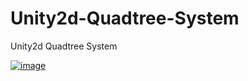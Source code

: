 # Unity2d-Quadtree-System
Unity2d Quadtree System

[![image](https://i.hizliresim.com/lQakgB.png)](https://hizliresim.com/lQakgB)
